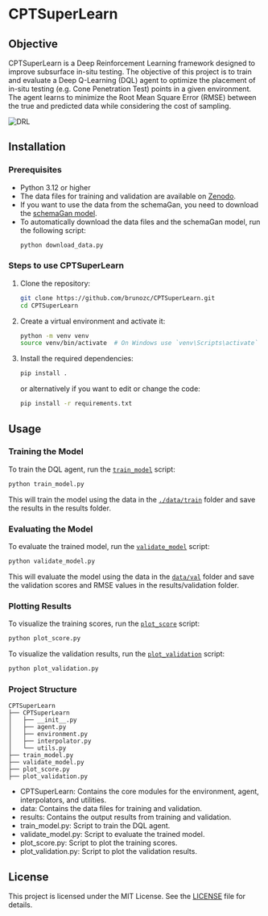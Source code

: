 # CPTSuperLearn

## Objective

CPTSuperLearn is a Deep Reinforcement Learning framework designed to improve subsurface in-situ testing.
The objective of this project is to train and evaluate a Deep Q-Learning (DQL) agent to optimize the placement
of in-situ testing (e.g. Cone Penetration Test) points in a given environment.
The agent learns to minimize the Root Mean Square Error (RMSE) between the true and predicted data
while considering the cost of sampling.

![DRL](DRL.png)


## Installation

### Prerequisites

- Python 3.12 or higher
- The data files for training and validation are available on [Zenodo](https://zenodo.org/records/13143431/files/data.zip).
- If you want to use the data from the schemaGan, you need to download the [schemaGan model](https://zenodo.org/records/13143431/files/schemaGAN.h5).
- To automatically download the data files and the schemaGan model, run the following script:
    ```sh
    python download_data.py
    ```

### Steps to use CPTSuperLearn

1. Clone the repository:
    ```sh
    git clone https://github.com/brunozc/CPTSuperLearn.git
    cd CPTSuperLearn
    ```

1. Create a virtual environment and activate it:
    ```sh
    python -m venv venv
    source venv/bin/activate  # On Windows use `venv\Scripts\activate`
    ```

1. Install the required dependencies:
    ```sh
    pip install .
    ```

    or alternatively if you want to edit or change the code:
    ```sh
    pip install -r requirements.txt
    ```


## Usage

### Training the Model

To train the DQL agent, run the [`train_model`](train_model.py) script:

```sh
python train_model.py
```

This will train the model using the data in the [`./data/train`](./data/train) folder and save the results in the results folder.

### Evaluating the Model

To evaluate the trained model, run the [`validate_model`](validate_model.py) script:

```sh
python validate_model.py
```

This will evaluate the model using the data in the [`data/val`](data/val/) folder and save the validation scores and RMSE values in the results/validation folder.


### Plotting Results
To visualize the training scores, run the [`plot_score`](plot_score.py) script:

```sh
python plot_score.py
```

To visualize the validation results, run the [`plot_validation`](plot_validation.py) script:

```sh
python plot_validation.py
```

### Project Structure

```plaintext
CPTSuperLearn
├── CPTSuperLearn
│   ├── __init__.py
│   ├── agent.py
│   ├── environment.py
│   ├── interpolator.py
│   └── utils.py
├── train_model.py
├── validate_model.py
├── plot_score.py
├── plot_validation.py
```

* CPTSuperLearn: Contains the core modules for the environment, agent, interpolators, and utilities.
* data: Contains the data files for training and validation.
* results: Contains the output results from training and validation.
* train_model.py: Script to train the DQL agent.
* validate_model.py: Script to evaluate the trained model.
* plot_score.py: Script to plot the training scores.
* plot_validation.py: Script to plot the validation results.


## License
This project is licensed under the MIT License. See the [LICENSE](LICENSE) file for details.

